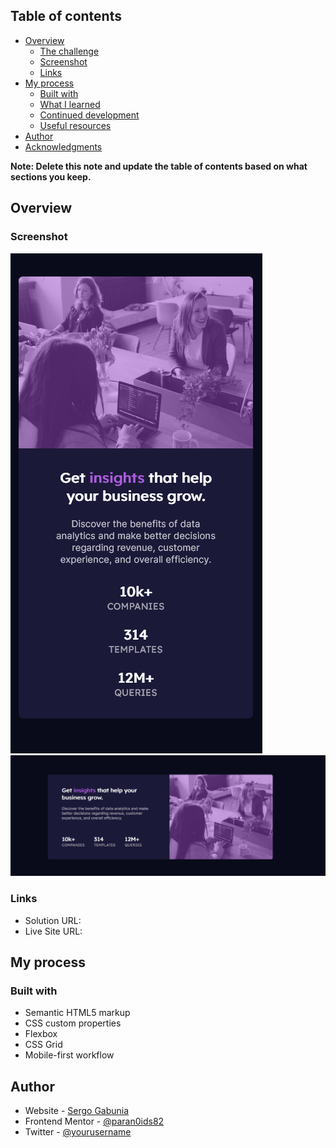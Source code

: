## Table of contents

- [Overview](#overview)
  - [The challenge](#the-challenge)
  - [Screenshot](#screenshot)
  - [Links](#links)
- [My process](#my-process)
  - [Built with](#built-with)
  - [What I learned](#what-i-learned)
  - [Continued development](#continued-development)
  - [Useful resources](#useful-resources)
- [Author](#author)
- [Acknowledgments](#acknowledgments)

**Note: Delete this note and update the table of contents based on what sections you keep.**

## Overview

### Screenshot

![](./screenshots/mobile.png)
![](./screenshots/desktop.png)

### Links

- Solution URL: [](https://github.com/sGabunia/stats-preview-card-component)
- Live Site URL: [](https://sgabunia.github.io/stats-preview-card-component/)

## My process

### Built with

- Semantic HTML5 markup
- CSS custom properties
- Flexbox
- CSS Grid
- Mobile-first workflow

## Author

- Website - [Sergo Gabunia](https://github.com/sGabunia)
- Frontend Mentor - [@paran0ids82](https://www.frontendmentor.io/profile/paran0ids82)
- Twitter - [@yourusername](https://www.twitter.com/yourusername)
